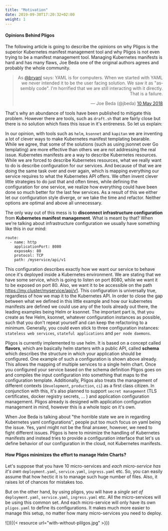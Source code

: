 ```yaml
---
title: "Motivation"
date: 2019-09-30T17:20:32+02:00
weight: 1
---
```


#### Opinions Behind Pligos

The following article is going to describe the opinions on why Pligos is the superior Kubernetes manifest management tool and why Pligos is not even trying to be a manifest management tool. Managing Kubernetes manifests is hard and has many flaws, Joe Beda one of the original authors agrees and probably the whole community.

<div style="text-align: right">  
<blockquote class="twitter-tweet" data-lang="en-gb"><p lang="en" dir="ltr">As <a href="https://twitter.com/bryanl?ref_src=twsrc%5Etfw">@bryanl</a> says: YAML is for computers. When we started with YAML we never intended it to be the user facing solution. We saw it as &quot;assembly code&quot;. I&#39;m horrified that we are still interacting with it directly. That is a failure.</p>&mdash; Joe Beda (@jbeda) <a href="https://twitter.com/jbeda/status/994566252503810048?ref_src=twsrc%5Etfw">10 May 2018</a></blockquote>
<script async src="https://platform.twitter.com/widgets.js" charset="utf-8"></script>
</div>

That's why an abundance of tools have been published to mitigate this problem. However there are tools, such as `draft.sh` that are fairly close but there is no solution which fixes this issue in it's entireness. So let us explain:

In our opinion, with tools such as `helm`, `ksonnet` and `kapitan` we are inventing a lot of clever ways to make Kubernetes manifest templating bearable. While we agree, that some of the solutions (such as using jsonnet over Go templating) are more effective than others we are not addressing the real issue. Kubernetes manifests are a way to describe Kubernetes resources. While we are forced to describe Kubernetes resources, what we really want to do is describe configuration for our services. And because of that we are doing the same task over and over again, which is mapping everything our service requires to what the Kubernetes API offers. We often invent clever little strategies to do just that and often times, while defining the configuration for one service, we realize how everything could have been done so much better for the last few services. As a result of this we either let our configuration style diverge, or we take the time and refactor. Neither options are optimal and above all unnecessary.

The only way out of this mess is to **disconnect infrastructure configuration** from **Kubernetes manifest management**. What is meant by that? When we're talking about infrastructure configuration we usually have something like this in our mind:

    route:
      - name: http
        applicationPort: 8080
        exposeAs: 80
        protocol: TCP
        path: /myservice/api/v1

This configuration describes exactly how we want our service to behave once it's deployed inside a Kubernetes environment. We are stating that we have some service, which is going to listen on port 8080, while we want it to be exposed on port 80. Also, we want it to be accessible on the path <https://my.cluster/myservice/api/v1>. This configuration is universally true, regardless of how we map it to the Kubernetes API. In order to close the gap between what we defined in this little example and how our kubernetes manifests are defined we could use any of the tools already out there, the leading examples being Helm or ksonnet. The important part is, that you create as few Helm, ksonnet, whatever configuration instances as possible, such that you don't repeat yourself and can keep the refactoring to a minimum. Generally, you could even stick to three configuration instances: `stateless web services`, `stateful applications` and `per node daemons`.

Pligos is currently implemented to use helm. It is based on a concept called **flavors**, which are basically helm starters with a public API, called **schema** which describes the structure in which your application should be configured. One example of such a configuration is shown above already. This allows the mapping of multiple services to a single helm chart. Once you configured your service based on the schema definition Pligos goes on and compiles the input configuration into something that maps to the configuration template. Additionally,  Pligos also treats the management of different contexts (`development`, `production`, `ci`) as a first class citizen. In conjunction with this, it's also planned to support `secret management` (TLS certificates, docker registry secrets, &#x2026; ) and application configuration management. Pligos already is designed with application configuration management in mind, however this is a whole topic on it's own.

When Joe Beda is talking about "the horrible state we are in regarding Kubernetes yaml configurations", people put too much focus on yaml being the issue. Yes, yaml might not be the final answer, however, we need to fight different issues. Pligos is here to minimize  the handling of Kubernetes manifests and instead tries to provide a configuration interface that let's us define behavior of our configuration in the cloud, not Kubernetes manifests.


#### How Pligos minimizes the effort to manage Helm Charts? 


Let's suppose that you have 10 micro-services and *each micro-service has it's own* `deployment.yaml`, `service.yaml`, `ingress.yaml` etc. So, you can easily assume that how hectic it is to manage such huge number of files. Also, it raises lot of chances for mistakes too. 

But on the other hand, by using pligos, you will have a *single set of* `deployment.yaml`, `service.yaml`, `ingress.yaml` etc. All the micro-services will be using this common set. And each micro-service will only have its own `pligos.yaml` to define its configurations. It makes much more easier to manage this setup, no matter how many micro-services you need to deploy.

![]({{< resource url="with-without-plilgos.jpg" >}})
